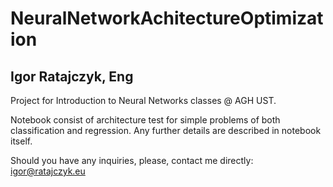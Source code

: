 # NeuralNetworkAchitectureOptimization

## Igor Ratajczyk, Eng

Project for Introduction to Neural Networks classes @ AGH UST.

Notebook consist of architecture test for simple problems of both classification and regression.
Any further details are described in notebook itself.

Should you have any inquiries, please, contact me directly: igor@ratajczyk.eu
